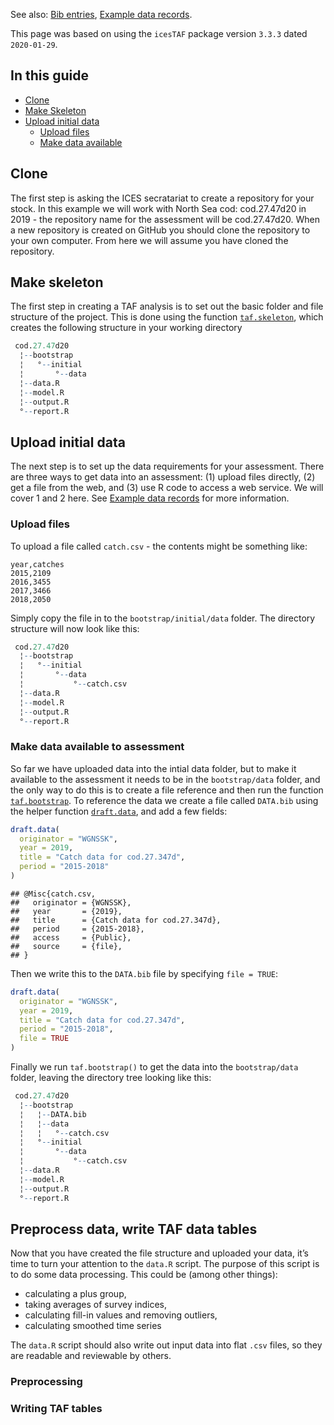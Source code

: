 
See also: [Bib entries](Bib-entries), [Example data
records](Example-data-records).

This page was based on using the `icesTAF` package version `3.3.3` dated
`2020-01-29`.

## In this guide

  - [Clone](#clone)
  - [Make Skeleton](#make-skeleton)
  - [Upload initial data](#upload-initial-data)
      - [Upload files](#upload-files)
      - [Make data available](#make-data-available-to-assessment)

## Clone

The first step is asking the ICES secratariat to create a repository for
your stock. In this example we will work with North Sea cod:
cod.27.47d20 in 2019 - the repository name for the assessment will be
cod.27.47d20. When a new repository is created on GitHub you should
clone the repository to your own computer. From here we will assume you
have cloned the repository.

## Make skeleton

The first step in creating a TAF analysis is to set out the basic folder
and file structure of the project. This is done using the function
[`taf.skeleton`](https://rdrr.io/cran/icesTAF/man/taf.skeleton.html),
which creates the following structure in your working directory

``` r
 cod.27.47d20    
  ¦--bootstrap   
  ¦   °--initial 
  ¦       °--data
  ¦--data.R      
  ¦--model.R     
  ¦--output.R    
  °--report.R    
```

## Upload initial data

The next step is to set up the data requirements for your assessment.
There are three ways to get data into an assessment: (1) upload files
directly, (2) get a file from the web, and (3) use R code to access a
web service. We will cover 1 and 2 here. See [Example data
records](Example-data-records) for more information.

### Upload files

To upload a file called `catch.csv` - the contents might be something
like:

    year,catches
    2015,2109
    2016,3455
    2017,3466
    2018,2050

Simply copy the file in to the `bootstrap/initial/data` folder. The
directory structure will now look like this:

``` r
 cod.27.47d20             
  ¦--bootstrap            
  ¦   °--initial          
  ¦       °--data         
  ¦           °--catch.csv
  ¦--data.R               
  ¦--model.R              
  ¦--output.R             
  °--report.R             
```

### Make data available to assessment

So far we have uploaded data into the intial data folder, but to make it
available to the assessment it needs to be in the `bootstrap/data`
folder, and the only way to do this is to create a file reference and
then run the function
[`taf.bootstrap`](https://rdrr.io/cran/icesTAF/man/taf.bootstrap.html).
To reference the data we create a file called `DATA.bib` using the
helper function
[`draft.data`](https://rdrr.io/cran/icesTAF/man/draft.data.html), and
add a few fields:

``` r
draft.data(
  originator = "WGNSSK",
  year = 2019,
  title = "Catch data for cod.27.347d",
  period = "2015-2018"
)
```

    ## @Misc{catch.csv,
    ##   originator = {WGNSSK},
    ##   year       = {2019},
    ##   title      = {Catch data for cod.27.347d},
    ##   period     = {2015-2018},
    ##   access     = {Public},
    ##   source     = {file},
    ## }

Then we write this to the `DATA.bib` file by specifying `file = TRUE`:

``` r
draft.data(
  originator = "WGNSSK",
  year = 2019,
  title = "Catch data for cod.27.347d",
  period = "2015-2018",
  file = TRUE
)
```

Finally we run `taf.bootstrap()` to get the data into the
`bootstrap/data` folder, leaving the directory tree looking like this:

``` r
 cod.27.47d20             
  ¦--bootstrap            
  ¦   ¦--DATA.bib         
  ¦   ¦--data             
  ¦   ¦   °--catch.csv    
  ¦   °--initial          
  ¦       °--data         
  ¦           °--catch.csv
  ¦--data.R               
  ¦--model.R              
  ¦--output.R             
  °--report.R             
```

## Preprocess data, write TAF data tables

Now that you have created the file structure and uploaded your data,
it’s time to turn your attention to the `data.R` script. The purpose
of this script is to do some data processing. This could be (among other
things):

  - calculating a plus group,
  - taking averages of survey indices,
  - calculating fill-in values and removing outliers,
  - calculating smoothed time series

The `data.R` script should also write out input data into flat `.csv`
files, so they are readable and reviewable by others.

### Preprocessing

### Writing TAF tables
